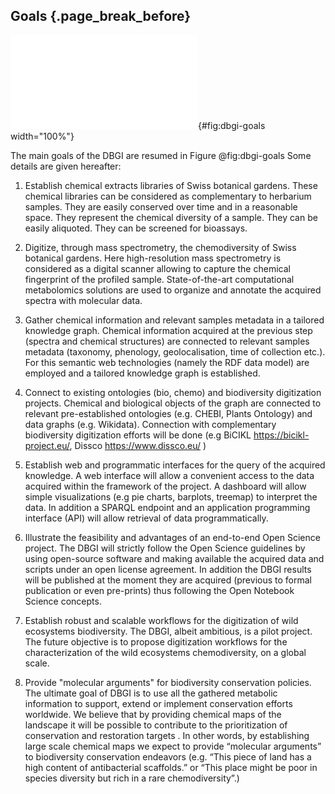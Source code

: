 ## Goals {.page_break_before}


![
**Main goals of the Digital Botanical Gardens Initiative.**
](images/dbgi-goals.pdf "Workflow"){#fig:dbgi-goals width="100%"}

The main goals of the DBGI are resumed in Figure @fig:dbgi-goals Some details are given hereafter:

1. Establish chemical extracts libraries of Swiss botanical gardens. These chemical libraries can be considered as complementary to herbarium samples. They are easily conserved over time and in a reasonable space. They represent the chemical diversity of a sample. They can be easily aliquoted. They can be screened for bioassays.

2. Digitize, through mass spectrometry, the chemodiversity of Swiss botanical gardens. Here high-resolution mass spectrometry is considered as a digital scanner allowing to capture the chemical fingerprint of the profiled sample. State-of-the-art computational metabolomics solutions are used to organize and annotate the acquired spectra with molecular data.

3. Gather chemical information and relevant samples metadata in a tailored knowledge graph. Chemical information acquired at the previous step (spectra and chemical structures) are connected to relevant samples metadata (taxonomy, phenology, geolocalisation, time of collection etc.). For this semantic web technologies (namely the RDF data model) are employed and a tailored knowledge graph is established.

4. Connect to existing ontologies (bio, chemo) and biodiversity digitization projects. Chemical and biological objects of the graph are connected to relevant pre-established ontologies (e.g. CHEBI, Plants Ontology) and data graphs (e.g. Wikidata). Connection with complementary biodiversity digitization efforts will be done (e.g BiCIKL https://bicikl-project.eu/, Dissco https://www.dissco.eu/ )

5. Establish web and programmatic interfaces for the query of the acquired knowledge. A web interface will allow a convenient access to the data acquired within the framework of the project. A dashboard will allow simple visualizations (e.g pie charts, barplots, treemap) to interpret the data. In addition a SPARQL endpoint and an application programming interface (API) will allow retrieval of data programmatically.

6. Illustrate the feasibility and advantages of an end-to-end Open Science project. The DBGI will strictly follow the Open Science guidelines by using open-source software and making available the acquired data and scripts under an open license agreement. In addition the DBGI results will be published at the moment they are acquired (previous to formal publication or even pre-prints) thus following the Open Notebook Science concepts. 

7. Establish robust and scalable workflows for the digitization of wild ecosystems biodiversity. The DBGI, albeit ambitious, is a pilot project. The future objective is to propose digitization workflows for the characterization of the wild ecosystems chemodiversity, on a global scale.

8. Provide "molecular arguments" for biodiversity conservation policies. The ultimate goal of DBGI is to use all the gathered metabolic information to support, extend or implement conservation efforts worldwide. We believe that by providing chemical maps of the landscape it will be possible to contribute to the prioritization of conservation and restoration targets . In other words, by establishing large scale chemical maps we expect to provide “molecular arguments” to biodiversity conservation endeavors (e.g. “This piece of land has a high content of antibacterial scaffolds.” or “This place might be poor in species diversity but rich in a rare chemodiversity”.)